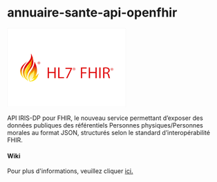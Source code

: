 # annuaire-sante-api-openfhir
![Logo FHIR](/img/fhir_hl7_logo.png?raw=true "HL7 FHIR")

API IRIS-DP pour FHIR, le nouveau service permettant d’exposer des données publiques des référentiels Personnes physiques/Personnes morales au format JSON, structurés selon le standard d’interopérabilité FHIR.


#### Wiki ####
Pour plus d'informations, veuillez cliquer [ici.](https://github.com/ansforge/annuaire-sante-api-openfhir/wiki)
